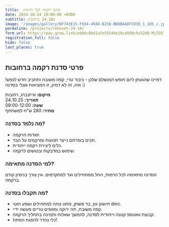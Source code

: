 ```yaml
---
title:  סדנת רקמה לכל הרמות
date: 2024-10-24 19:00:00 +0300
subtitle: ב24.10 ברחובות 
image: '/images/gallery/BF743E15-F934-494D-B258-BBABA4DFCD3D_1_105_c.jpeg'
permalink: /projects/rehovot-24-10/
form_url: https://pay.grow.link/e686c0bd1afe55544e19ca508c9c5248-MjI5OTI3NQ
registration_full: false
hide: false
last_places: true
---
```


## פרטי סדנת רקמה ברחובות
דמיינו שהגעתן ליום חופש המושלם שלכן - כיבוד טרי, קפה משובח ותחביב חדש לנפש!
וזהו, זה לא דמיון, זו המציאות אצלי בסדנה :)

**מיקום:** אייזנברג, רחובות  
**תאריך:** 24.10.25   
**שעה:** 09:00-12:00  
**מחיר:** 280 ש"ח למשתתף  

### מה נלמד בסדנה?

- יסודות הרקמה.
- תכים בעזרתם נייצר תנועות ומרקמים על הבד.
- כלים ליצירת רקמה ייחודית.
- שימוש במדבקות ובטושים לרקמה.

### למי הסדנה מתאימה?

הסדנה מתאימה לכל הרמות, החל ממתחילים ועד למתקדמים. אין צורך בניסיון קודם ברקמה.

### מה תקבלו בסדנה?

- חישוק עץ, בד פשתן, מחט נוחה למתחילים ושפע חוטי dmc.
- קפה משובח, תה ירוקה ומאפים טריים מעשה ידיי.
- קבוצת וואטספ קטנה וייחודית לסדנה, להמשך שאלות ותמיכה בתהליך הרקמה.
- כלי נהדר להפגת המתח!


